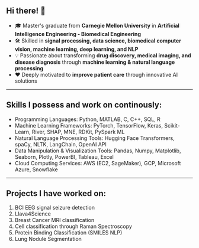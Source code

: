 ## Hi there! 👋


- 🎓 Master's graduate from **Carnegie Mellon University** in **Artificial Intelligence Engineering - Biomedical Engineering**  
- 🛠️ Skilled in **signal processing, data science, biomedical computer vision, machine learning, deep learning, and NLP**  
- 💡 Passionate about transforming **drug discovery, medical imaging, and disease diagnosis** through **machine learning & natural language processing**  
- ❤️ Deeply motivated to **improve patient care** through innovative AI solutions  


---

## Skills I possess and work on continously:

- Programming Languages: Python, MATLAB, C, C++, SQL, R
- Machine Learning Frameworks: PyTorch, TensorFlow, Keras, Scikit-Learn, River, SHAP, MNE, RDKit, PySpark ML
- Natural Language Processing Tools: Hugging Face Transformers, spaCy, NLTK, LangChain, OpenAI API
- Data Manipulation & Visualization Tools: Pandas, Numpy, Matplotlib, Seaborn, Plotly, PowerBI, Tableau, Excel
- Cloud Computing Services: AWS (EC2, SageMaker), GCP, Microsoft Azure, Snowflake

---

## Projects I have worked on:
1. BCI EEG signal seizure detection
2. Llava4Science
3. Breast Cancer MRI classification
4. Cell classification through Raman Spectroscopy
5. Protein Binding Classification (SMILES NLP)
6. Lung Nodule Segmentation
